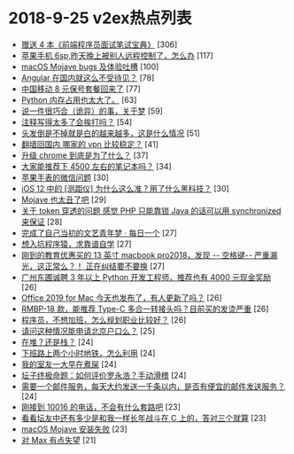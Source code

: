 # 2018-9-25 v2ex热点列表

+ [赠送 4 本《前端程序员面试笔试宝典》](https://www.v2ex.com/t/492243#reply306) [306]
+ [苹果手机 6sp,昨天晚上被别人远程控制了，怎么办](https://www.v2ex.com/t/492220#reply117) [117]
+ [macOS Mojave bugs 及体验吐槽](https://www.v2ex.com/t/492250#reply100) [100]
+ [Angular 在国内就这么不受待见？](https://www.v2ex.com/t/492229#reply78) [78]
+ [中国移动 8 元保号套餐回来了](https://www.v2ex.com/t/492219#reply77) [77]
+ [Python 内存占用也太大了。](https://www.v2ex.com/t/492253#reply63) [63]
+ [说一件很巧合（诡异）的事，关于梦](https://www.v2ex.com/t/492301#reply59) [59]
+ [注释写得太多了会挨打吗？](https://www.v2ex.com/t/492441#reply54) [54]
+ [头发倒是不掉就是白的越来越多，这是什么情况](https://www.v2ex.com/t/492258#reply51) [51]
+ [翻墙回国内 哪家的 vpn 比较稳定？](https://www.v2ex.com/t/492289#reply41) [41]
+ [升级 chrome 到底是为了什么？](https://www.v2ex.com/t/492275#reply37) [37]
+ [大家能推荐下 4500 左右的笔记本吗？](https://www.v2ex.com/t/492254#reply34) [34]
+ [苹果手表的微信问题](https://www.v2ex.com/t/492228#reply30) [30]
+ [iOS 12 中的 [测距仪] 为什么这么准？用了什么黑科技？](https://www.v2ex.com/t/492251#reply30) [30]
+ [Mojave 也太丑了吧](https://www.v2ex.com/t/492225#reply29) [29]
+ [关于 token 穿透的问题 感觉 PHP 只能靠锁 Java 的话可以用 synchronized 来保证](https://www.v2ex.com/t/492439#reply28) [28]
+ [完成了自己当初的文艺青年梦 · 每日一个](https://www.v2ex.com/t/492330#reply27) [27]
+ [想入坑程序猿，求靠谱自学](https://www.v2ex.com/t/492399#reply27) [27]
+ [刚到的教育优惠买的 13 英寸 macbook pro2018，发现 -- 空格键-- 严重漏光，这正常么？！ 正在纠结要不要换](https://www.v2ex.com/t/492284#reply27) [27]
+ [广州东圃诚聘 3 年以上 Python 开发工程师，推荐也有 4000 元现金奖励](https://www.v2ex.com/t/492374#reply26) [26]
+ [Office 2019 for Mac 今天也发布了，有人更新了吗？](https://www.v2ex.com/t/492425#reply26) [26]
+ [RMBP-18 款，能推荐 Type-C 多合一转接头吗？目前买的发烫严重](https://www.v2ex.com/t/492252#reply26) [26]
+ [程序员，不想加班，怎么规划职业比较好？](https://www.v2ex.com/t/492278#reply26) [26]
+ [请问这种情况能申请北京户口么？](https://www.v2ex.com/t/492276#reply25) [25]
+ [在堆？还是栈？](https://www.v2ex.com/t/492451#reply24) [24]
+ [下班路上两个小时地铁，怎么利用](https://www.v2ex.com/t/492457#reply24) [24]
+ [我的室友一大早在煮屎](https://www.v2ex.com/t/492223#reply24) [24]
+ [坛子终极命题：如何评价罗永浩？手动滑稽](https://www.v2ex.com/t/492232#reply24) [24]
+ [需要一个邮件服务，每天大约发送一千条以内，是否有便宜的邮件发送服务？](https://www.v2ex.com/t/492271#reply24) [24]
+ [刚接到 10016 的电话，不会有什么套路吧](https://www.v2ex.com/t/492389#reply23) [23]
+ [看看坛友中还有多少是和我一样长年战斗在 C 上的，答对三个就算](https://www.v2ex.com/t/492448#reply23) [23]
+ [macOS Mojave 安装失败](https://www.v2ex.com/t/492263#reply23) [23]
+ [对 Max 有点失望](https://www.v2ex.com/t/492350#reply21) [21]

